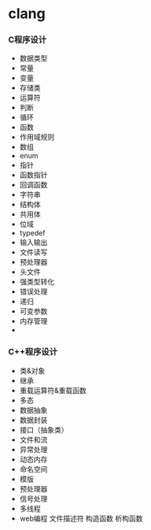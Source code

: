 # clang
### C程序设计
*   数据类型
*   常量
*   变量
*   存储类
*   运算符
*   判断
*   循环
*   函数
*   作用域规则
*   数组
*   enum
*   指针
*   函数指针
*   回调函数
*   字符串
*   结构体
*   共用体
*   位域
*   typedef
*   输入输出
*   文件读写
*   预处理器
*   头文件
*   强类型转化
*   错误处理
*   递归
*   可变参数
*   内存管理
*   
### C++程序设计
*   类&对象
*   继承
*   重载运算符&重载函数
*   多态
*   数据抽象
*   数据封装
*   接口（抽象类）
*   文件和流
*   异常处理
*   动态内存
*   命名空间
*   模版
*   预处理器
*   信号处理
*   多线程
*   web编程
文件描述符
构造函数
析构函数